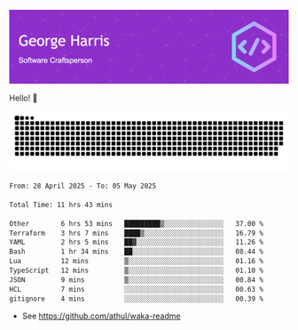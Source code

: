 ![img](./assets/github-header.png)

Hello! :wave:

<div align="center">
  <img  src="https://raw.githubusercontent.com/1999AZZAR/1999AZZAR/readme/resources/grid-snake.svg" alt="snake" />
</div>

<!--START_SECTION:waka-->

```txt
From: 28 April 2025 - To: 05 May 2025

Total Time: 11 hrs 43 mins

Other        6 hrs 53 mins   █████████▒░░░░░░░░░░░░░░░   37.00 %
Terraform    3 hrs 7 mins    ████▒░░░░░░░░░░░░░░░░░░░░   16.79 %
YAML         2 hrs 5 mins    ██▓░░░░░░░░░░░░░░░░░░░░░░   11.26 %
Bash         1 hr 34 mins    ██░░░░░░░░░░░░░░░░░░░░░░░   08.44 %
Lua          12 mins         ▒░░░░░░░░░░░░░░░░░░░░░░░░   01.16 %
TypeScript   12 mins         ▒░░░░░░░░░░░░░░░░░░░░░░░░   01.10 %
JSON         9 mins          ▒░░░░░░░░░░░░░░░░░░░░░░░░   00.84 %
HCL          7 mins          ░░░░░░░░░░░░░░░░░░░░░░░░░   00.63 %
gitignore    4 mins          ░░░░░░░░░░░░░░░░░░░░░░░░░   00.39 %
```

<!--END_SECTION:waka-->

- See <https://github.com/athul/waka-readme>
